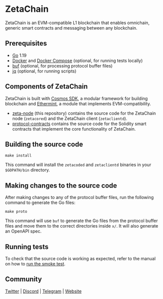 # ZetaChain

ZetaChain is an EVM-compatible L1 blockchain that enables omnichain, generic smart contracts and messaging between any blockchain.

## Prerequisites

* [Go](https://golang.org/doc/install) 1.19
* [Docker](https://docs.docker.com/install/) and [Docker Compose](https://docs.docker.com/compose/install/) (optional, for running tests locally)
* [buf](https://buf.build/) (optional, for processing protocol buffer files)
* [jq](https://stedolan.github.io/jq/download/) (optional, for running scripts)

## Components of ZetaChain

ZetaChain is built with [Cosmos SDK](https://github.com/cosmos/cosmos-sdk), a modular framework for building blockchain and [Ethermint](https://github.com/evmos/ethermint), a module that implements EVM-compatibility.

* [zeta-node](https://github.com/zeta-chain/zeta-node) (this repository) contains the source code for the ZetaChain node (`zetacored`) and the ZetaChain client (`zetaclientd`).
* [protocol-contracts](https://github.com/zeta-chain/protocol-contracts) contains the source code for the Solidity smart contracts that implement the core functionality of ZetaChain.

## Building the source code

```
make install
```

This command will install the `zetacoded` and `zetaclientd` binaries in your `$GOPATH/bin` directory.

## Making changes to the source code

After making changes to any of the protocol buffer files, run the following command to generate the Go files:

```
make proto
```

This command will use `buf` to generate the Go files from the protocol buffer files and move them to the correct directories inside `x/`. It will also generate an OpenAPI spec.

## Running tests

To check that the source code is working as expected, refer to the manual on how to [run the smoke test](./contrib/localnet/README.md).

## Community

[Twitter](https://twitter.com/zetablockchain) | [Discord](https://discord.com/invite/zetachain) | [Telegram](https://t.me/zetachainofficial) | [Website](https://zetachain.com)